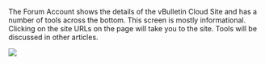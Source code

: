 The Forum Account shows the details of the vBulletin Cloud Site and has a number of tools across the bottom.  This screen is mostly informational. Clicking on the site URLs on the page will take you to the site. Tools will be discussed in other articles.

![](CleanShot%202025-04-10%20at%2013.26.51@2x.png)

